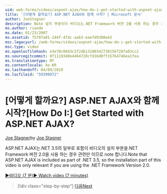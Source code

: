 ```yaml
---
uid: web-forms/videos/aspnet-ajax/how-do-i-get-started-with-aspnet-ajax
title: '[어떻게 할까요?] ASP.NET AJAX와 함께 시작? | Microsoft 문서'
author: JoeStagner
description: Note 설치 부분이이 비디오는.NET Framework 버전 2를 사용 하는 경우 관련만 ASP.NET AJAX는.NET 3.5의 일부로 포함 하는 중...
ms.author: riande
ms.date: 01/23/2007
ms.assetid: 75707a81-244f-4fdc-aab3-eaefd9300e43
msc.legacyurl: /web-forms/videos/aspnet-ajax/how-do-i-get-started-with-aspnet-ajax
msc.type: video
ms.openlocfilehash: e3e70c0d43c2f2db13180342730156728fa03cc2
ms.sourcegitcommit: 0f1119340e4464720cfd16d0ff15764746ea1fea
ms.translationtype: MT
ms.contentlocale: ko-KR
ms.lasthandoff: 04/09/2019
ms.locfileid: "59399972"
---
```

# <a name="how-do-i-get-started-with-aspnet-ajax"></a><span data-ttu-id="ee6ca-104">[어떻게 할까요?] ASP.NET AJAX와 함께 시작?</span><span class="sxs-lookup"><span data-stu-id="ee6ca-104">[How Do I:] Get Started with ASP.NET AJAX?</span></span>

<span data-ttu-id="ee6ca-105">[Joe Stagner](https://github.com/JoeStagner)</span><span class="sxs-lookup"><span data-stu-id="ee6ca-105">by [Joe Stagner](https://github.com/JoeStagner)</span></span>

<span data-ttu-id="ee6ca-106">ASP.NET AJAX는.NET 3.5의 일부로 포함이 비디오의 설치 부분을.NET Framework 버전 2.0을 사용 하는 경우 관련만 이므로 note 합니다.</span><span class="sxs-lookup"><span data-stu-id="ee6ca-106">Note that ASP.NET AJAX is included as part of .NET 3.5, so the installation part of this video is only relevant if you are using the .NET Framework Version 2.0.</span></span>

[<span data-ttu-id="ee6ca-107">&#9654;비디오 (7 분)</span><span class="sxs-lookup"><span data-stu-id="ee6ca-107">&#9654; Watch video (7 minutes)</span></span>](https://channel9.msdn.com/Blogs/ASP-NET-Site-Videos/how-do-i-get-started-with-aspnet-ajax)

> [!div class="step-by-step"]
> [<span data-ttu-id="ee6ca-108">다음</span><span class="sxs-lookup"><span data-stu-id="ee6ca-108">Next</span></span>](how-do-i-implement-dynamic-partial-page-updates-with-aspnet-ajax.md)
